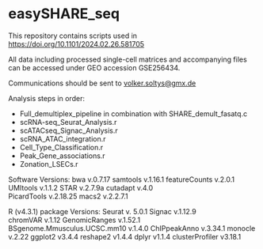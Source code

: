 # easySHARE_seq
This repository contains scripts used in https://doi.org/10.1101/2024.02.26.581705

All data including processed single-cell matrices and accompanying files can be accessed under GEO accession GSE256434.

Communications should be sent to volker.soltys@gmx.de

Analysis steps in order:
- Full_demultiplex_pipeline in combination with SHARE_demult_fasatq.c
- scRNA-seq_Seurat_Analysis.r
- scATACseq_Signac_Analysis.r
- scRNA_ATAC_integration.r
- Cell_Type_Classification.r
- Peak_Gene_associations.r
- Zonation_LSECs.r



Software Versions:
bwa v.0.7.17
samtools v.1.16.1
featureCounts v.2.0.1
UMItools v.1.1.2
STAR v.2.7.9a 
cutadapt v.4.0  
PicardTools v.2.18.25
macs2 v.2.2.7.1

R (v4.3.1) package Versions:
Seurat v. 5.0.1 
Signac v.1.12.9  
chromVAR v.1.12
GenomicRanges v.1.52.1
BSgenome.Mmusculus.UCSC.mm10 v.1.4.0
ChIPpeakAnno v.3.34.1
monocle v.2.22
ggplot2 v3.4.4
reshape2 v1.4.4
dplyr v1.1.4
clusterProfiler v3.18.1
